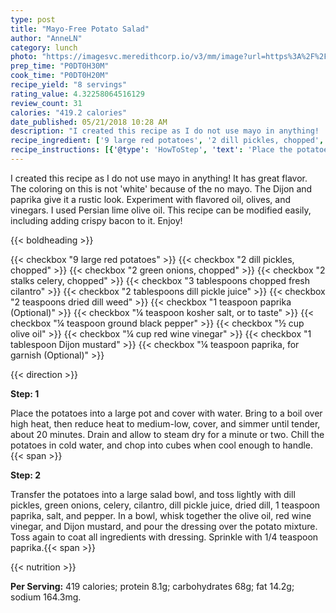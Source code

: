 ```yaml
---
type: post
title: "Mayo-Free Potato Salad"
author: "AnneLN"
category: lunch
photo: "https://imagesvc.meredithcorp.io/v3/mm/image?url=https%3A%2F%2Fimages.media-allrecipes.com%2Fuserphotos%2F409240.jpg"
prep_time: "P0DT0H30M"
cook_time: "P0DT0H20M"
recipe_yield: "8 servings"
rating_value: 4.32258064516129
review_count: 31
calories: "419.2 calories"
date_published: 05/21/2018 10:28 AM
description: "I created this recipe as I do not use mayo in anything!  It has great flavor. The coloring on this is not 'white' because of the no mayo.  The Dijon and paprika give it a rustic look. Experiment with flavored oil, olives, and vinegars.  I used Persian lime olive oil. This recipe can be modified easily, including adding crispy bacon to it. Enjoy!"
recipe_ingredient: ['9 large red potatoes', '2 dill pickles, chopped', '2 green onions, chopped', '2 stalks celery, chopped', '3 tablespoons chopped fresh cilantro', '2 tablespoons dill pickle juice', '2 teaspoons dried dill weed', '1 teaspoon paprika', '¼ teaspoon kosher salt, or to taste', '¼ teaspoon ground black pepper', '½ cup olive oil', '¼ cup red wine vinegar', '1 tablespoon Dijon mustard', '¼ teaspoon paprika, for garnish']
recipe_instructions: [{'@type': 'HowToStep', 'text': 'Place the potatoes into a large pot and cover with water. Bring to a boil over high heat, then reduce heat to medium-low, cover, and simmer until tender, about 20 minutes. Drain and allow to steam dry for a minute or two. Chill the potatoes in cold water, and chop into cubes when cool enough to handle.\n'}, {'@type': 'HowToStep', 'text': 'Transfer the potatoes into a large salad bowl, and toss lightly with dill pickles, green onions, celery, cilantro, dill pickle juice, dried dill,  1 teaspoon paprika, salt, and pepper. In a bowl, whisk together the olive oil, red wine vinegar, and Dijon mustard, and pour the dressing over the potato mixture. Toss again to coat all ingredients with dressing. Sprinkle with 1/4 teaspoon paprika.\n'}]
---
```


I created this recipe as I do not use mayo in anything!  It has great flavor. The coloring on this is not 'white' because of the no mayo.  The Dijon and paprika give it a rustic look. Experiment with flavored oil, olives, and vinegars.  I used Persian lime olive oil. This recipe can be modified easily, including adding crispy bacon to it. Enjoy! 

{{< boldheading >}}

{{< checkbox "9 large red potatoes" >}}
{{< checkbox "2  dill pickles, chopped" >}}
{{< checkbox "2  green onions, chopped" >}}
{{< checkbox "2 stalks celery, chopped" >}}
{{< checkbox "3 tablespoons chopped fresh cilantro" >}}
{{< checkbox "2 tablespoons dill pickle juice" >}}
{{< checkbox "2 teaspoons dried dill weed" >}}
{{< checkbox "1 teaspoon paprika  (Optional)" >}}
{{< checkbox "¼ teaspoon kosher salt, or to taste" >}}
{{< checkbox "¼ teaspoon ground black pepper" >}}
{{< checkbox "½ cup olive oil" >}}
{{< checkbox "¼ cup red wine vinegar" >}}
{{< checkbox "1 tablespoon Dijon mustard" >}}
{{< checkbox "¼ teaspoon paprika, for garnish  (Optional)" >}}


{{< direction >}}

**Step: 1**

Place the potatoes into a large pot and cover with water. Bring to a boil over high heat, then reduce heat to medium-low, cover, and simmer until tender, about 20 minutes. Drain and allow to steam dry for a minute or two. Chill the potatoes in cold water, and chop into cubes when cool enough to handle.{{< span >}}

**Step: 2**

Transfer the potatoes into a large salad bowl, and toss lightly with dill pickles, green onions, celery, cilantro, dill pickle juice, dried dill,  1 teaspoon paprika, salt, and pepper. In a bowl, whisk together the olive oil, red wine vinegar, and Dijon mustard, and pour the dressing over the potato mixture. Toss again to coat all ingredients with dressing. Sprinkle with 1/4 teaspoon paprika.{{< span >}}

{{< nutrition >}}

**Per Serving:** 419 calories; protein 8.1g; carbohydrates 68g; fat 14.2g; sodium 164.3mg.